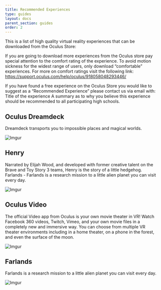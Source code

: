 ```yaml
---
title: Recommended Experiences
type: guides
layout: docs
parent_section: guides
order: 2
---
```


This is a list of high quality virtual reality experiences that can be downloaded from the Oculus Store:

If you are going to download more experiences from the Oculus store pay special attention to the comfort rating of the experience. To avoid motion sickness for the widest range of users, only download “comfortable” experiences.
For more on comfort ratings visit the following link:
https://support.oculus.com/help/oculus/918058048293446/


If you have found a free experience on the Oculus Store you would like to suggest as a “Recommended Experience” please contact us via email with:
Title of the experience
A summary as to why you believe this experience should be recommended to all participating high schools.



## Oculus Dreamdeck  
Dreamdeck transports you to impossible places and magical worlds.

![Imgur](http://i.imgur.com/HDoeAI0.jpg)

## Henry  
Narrated by Elijah Wood, and developed with former creative talent on the Brave and Toy Story 3 teams, Henry is the story of a little hedgehog.
Farlands - Farlands is a research mission to a little alien planet you can visit every day.

![Imgur](http://i.imgur.com/HK2rYKj.jpg)

## Oculus Video 

The official Video app from Oculus is your own movie theater in VR! Watch Facebook 360 videos, Twitch, Vimeo, and your own movie files in a completely new and immersive way. You can choose from multiple VR theater environments including in a home theater, on a phone in the forest, and even the surface of the moon.

![Imgur](http://i.imgur.com/euaqwXw.jpg)

## Farlands

Farlands is a research mission to a little alien planet you can visit every day.

![Imgur](http://i.imgur.com/7d2Ek55.jpg)